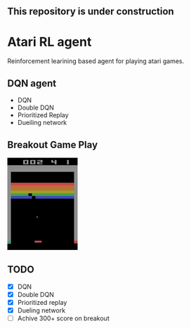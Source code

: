## This repository is under construction

# Atari RL agent
Reinforcement learining based agent for playing atari games.
## DQN agent
- DQN
- Double DQN
- Prioritized Replay
- Dueiling network



## Breakout Game Play
![image info](videos/openaigym.video.0.19439.video000001.gif)

## TODO
- [x] DQN
- [x] Double DQN
- [x] Prioritized replay
- [x] Dueling network
- [ ] Achive 300+ score on breakout
